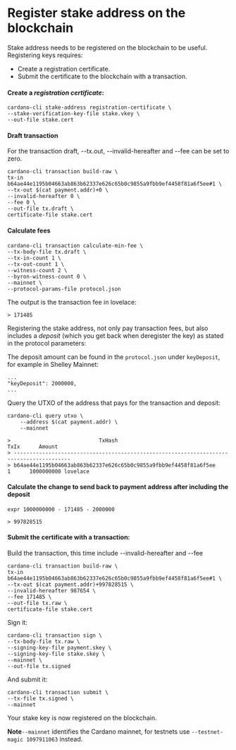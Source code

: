# Register stake address on the blockchain

Stake address needs to be registered on the blockchain to be useful. Registering keys requires:

* Create a registration certificate.
* Submit the certificate to the blockchain with a transaction.

#### Create a _registration certificate_:

    cardano-cli stake-address registration-certificate \
    --stake-verification-key-file stake.vkey \
    --out-file stake.cert

#### Draft transaction

For the transaction draft, --tx.out, --invalid-hereafter and --fee can be set to zero.

    cardano-cli transaction build-raw \
    tx-in b64ae44e1195b04663ab863b62337e626c65b0c9855a9fbb9ef4458f81a6f5ee#1 \
    --tx-out $(cat payment.addr)+0 \
    --invalid-hereafter 0 \
    --fee 0 \
    --out-file tx.draft \
    certificate-file stake.cert

#### Calculate fees

    cardano-cli transaction calculate-min-fee \
    --tx-body-file tx.draft \
    --tx-in-count 1 \
    --tx-out-count 1 \
    --witness-count 2 \
    --byron-witness-count 0 \
    --mainnet \
    --protocol-params-file protocol.json

The output is the transaction fee in lovelace:

    > 171485

Registering the stake address, not only pay transaction fees, but also includes a _deposit_ (which you get back when deregister the key) as stated in the protocol parameters:

The deposit amount can be found in the `protocol.json` under `keyDeposit`, for example in Shelley Mainnet:

    ...
    "keyDeposit": 2000000,
    ...

Query the UTXO of the address that pays for the transaction and deposit:

    cardano-cli query utxo \
        --address $(cat payment.addr) \
        --mainnet

    >                            TxHash                                 TxIx      Amount
    > ----------------------------------------------------------------------------------------
    > b64ae44e1195b04663ab863b62337e626c65b0c9855a9fbb9ef4458f81a6f5ee     1      1000000000 lovelace

#### Calculate the change to send back to payment address after including the deposit

    expr 1000000000 - 171485 - 2000000

    > 997828515

#### Submit the certificate with a transaction:

Build the transaction, this time include  --invalid-hereafter and --fee

    cardano-cli transaction build-raw \
    tx-in b64ae44e1195b04663ab863b62337e626c65b0c9855a9fbb9ef4458f81a6f5ee#1 \
    --tx-out $(cat payment.addr)+997828515 \
    --invalid-hereafter 987654 \
    --fee 171485 \
    --out-file tx.raw \
    certificate-file stake.cert

Sign it:

    cardano-cli transaction sign \
    --tx-body-file tx.raw \
    --signing-key-file payment.skey \
    --signing-key-file stake.skey \
    --mainnet \
    --out-file tx.signed

And submit it:

    cardano-cli transaction submit \
    --tx-file tx.signed \
    --mainnet

Your stake key is now registered on the blockchain.

**Note**`--mainnet` identifies the Cardano mainnet, for testnets use `--testnet-magic 1097911063` instead.
